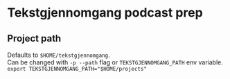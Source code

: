 # Tekstgjennomgang podcast prep

## Project path
Defaults to `$HOME/tekstgjennomgang`.  
Can be changed with `-p --path` flag or `TEKSTGJENNOMGANG_PATH` env variable.  
`export TEKSTGJENNOMGANG_PATH="$HOME/projects"`
